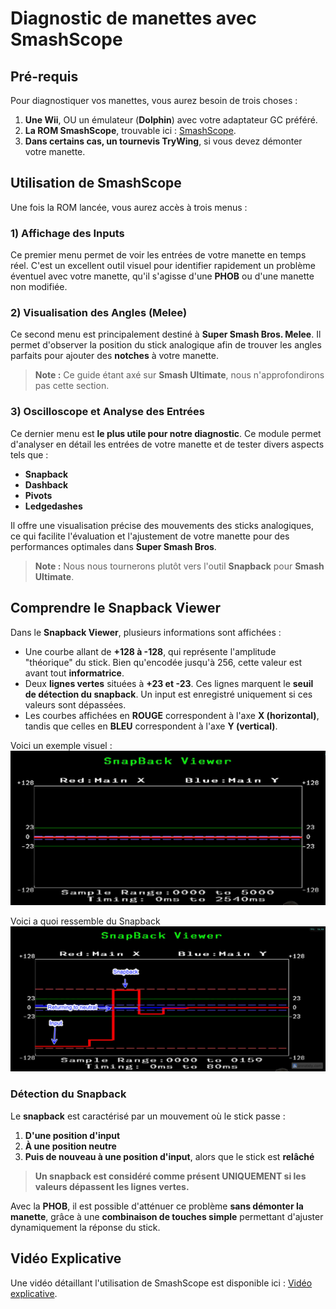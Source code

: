 # Diagnostic de manettes avec SmashScope

## Pré-requis
Pour diagnostiquer vos manettes, vous aurez besoin de trois choses :

1) **Une Wii**, OU un émulateur (**Dolphin**) avec votre adaptateur GC préféré.
2) **La ROM SmashScope**, trouvable ici : [SmashScope](https://compendium.dol-003.info/smashscope).
3) **Dans certains cas, un tournevis TryWing**, si vous devez démonter votre manette.

## Utilisation de SmashScope
Une fois la ROM lancée, vous aurez accès à trois menus :

### 1) Affichage des Inputs
Ce premier menu permet de voir les entrées de votre manette en temps réel. C'est un excellent outil visuel pour identifier rapidement un problème éventuel avec votre manette, qu'il s'agisse d'une **PHOB** ou d'une manette non modifiée.

### 2) Visualisation des Angles (Melee)
Ce second menu est principalement destiné à **Super Smash Bros. Melee**. Il permet d'observer la position du stick analogique afin de trouver les angles parfaits pour ajouter des **notches** à votre manette.
> **Note :** Ce guide étant axé sur **Smash Ultimate**, nous n'approfondirons pas cette section.

### 3) Oscilloscope et Analyse des Entrées
Ce dernier menu est **le plus utile pour notre diagnostic**. Ce module permet d'analyser en détail les entrées de votre manette et de tester divers aspects tels que :
- **Snapback**
- **Dashback**
- **Pivots**
- **Ledgedashes**

Il offre une visualisation précise des mouvements des sticks analogiques, ce qui facilite l'évaluation et l'ajustement de votre manette pour des performances optimales dans **Super Smash Bros**.

> **Note :** Nous nous tournerons plutôt vers l'outil **Snapback** pour **Smash Ultimate**.

## Comprendre le Snapback Viewer
Dans le **Snapback Viewer**, plusieurs informations sont affichées :

- Une courbe allant de **+128 à -128**, qui représente l'amplitude "théorique" du stick. Bien qu'encodée jusqu'à 256, cette valeur est avant tout **informatrice**.
- Deux **lignes vertes** situées à **+23 et -23**. Ces lignes marquent le **seuil de détection du snapback**. Un input est enregistré uniquement si ces valeurs sont dépassées.
- Les courbes affichées en **ROUGE** correspondent à l'axe **X (horizontal)**, tandis que celles en **BLEU** correspondent à l'axe **Y (vertical)**.

Voici un exemple visuel :  
![Exemple Snapback Viewer](https://raw.githubusercontent.com/Dizi0/PhobData/refs/heads/main/Diagnostic/imgs/smashscope.png)

Voici a quoi ressemble du Snapback
![Exemple Snapback Viewer](https://raw.githubusercontent.com/Dizi0/PhobData/refs/heads/main/Diagnostic/imgs/snapback.png)
### Détection du Snapback
Le **snapback** est caractérisé par un mouvement où le stick passe :
1. **D'une position d'input**
2. **À une position neutre**
3. **Puis de nouveau à une position d'input**, alors que le stick est **relâché**

> **Un snapback est considéré comme présent UNIQUEMENT si les valeurs dépassent les lignes vertes.**

Avec la **PHOB**, il est possible d'atténuer ce problème **sans démonter la manette**, grâce à une **combinaison de touches simple** permettant d'ajuster dynamiquement la réponse du stick.

## Vidéo Explicative
Une vidéo détaillant l'utilisation de SmashScope est disponible ici : [Vidéo explicative](https://www.youtube.com/watch?v=YR8d3tp5KLU).